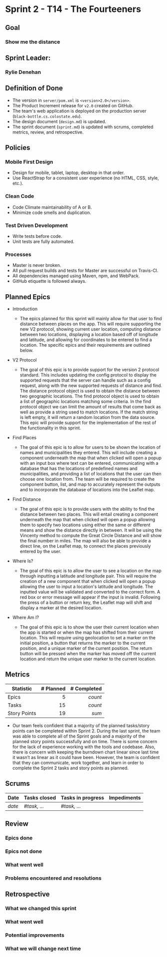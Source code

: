 # Sprint 2 - T14 - The Fourteeners

## Goal
### Show me the distance

## Sprint Leader: 
### Rylie Denehan

## Definition of Done

* The version in `server/pom.xml` is `<version>2.0</version>`.
* The Product Increment release for `v2.0` created on GitHub.
* The team's web application is deployed on the production server (`black-bottle.cs.colostate.edu`).
* The design document (`design.md`) is updated.
* The sprint document (`sprint.md`) is updated with scrums, completed metrics, review, and retrospective.

## Policies

### Mobile First Design
* Design for mobile, tablet, laptop, desktop in that order.
* Use ReactStrap for a consistent user experience (no HTML, CSS, style, etc.).

### Clean Code
* Code Climate maintainability of A or B.
* Minimize code smells and duplication.

### Test Driven Development
* Write tests before code.
* Unit tests are fully automated.

### Processes
* Master is never broken. 
* All pull request builds and tests for Master are successful on Travis-CI.
* All dependencies managed using Maven, npm, and WebPack.
* GitHub etiquette is followed always.


## Planned Epics

* Introduction
  * The epics planned for this sprint will mainly allow for that user to find distance between places on the app. This will require supporting the new V2 protocol, showing current user location, computing distance between two locations, displaying a location based off of longitude and latitude, and allowing for coordinates to be entered to find a location. The specific epics and their requirements are outlined below.

* V2 Protocol
  * The goal of this epic is to provide support for the version 2 protocol standard. This includes updating the config protocol to display the supported requests that the server can handle such as a config request, along with the new supported requests of distance and find. The distance protocol object is used to obtain the distance between two geographic locations. The find protocol object is used to obtain a list of geographic locations matching some criteria. In the find protocol object we can limit the amount of results that come back as well as provide a string used to match locations. If the match string is left empty, it will return a random location from the data source. This epic will provide support for the implementation of the rest of the functionality in this sprint. 

* Find Places
  * The goal of this epic is to allow for users to be shown the location of names and municipalities they entered. This will include creating a component underneath the map that when clicked will open a popup with an input box where text can be entered, communicating with a database that has the locations of predefined names and municipalities, and providing a list of locations that the user can then choose one location from. The team will be required to create the component button, list, and map to accurately represent the outputs and to incorporate the database of locations into the Leaflet map.

* Find Distance
  * The goal of this epic is to provide users with the ability to find the distance between two places. This will entail creating a component underneath the map that when clicked will open a popup allowing them to specify two locations using either the same or different means and show the distance directly in between. It will be using the Vincenty method to compute the Great Circle Distance and will show the final number in miles. The map will also be able to provide a direct line, on the Leaflet map, to connect the places previously entered by the user.

* Where Is?
  * The goal of this epic is to allow the user to see a location on the map through inputting a latitude and longitude pair. This will require the creation of a new component that when clicked will open a popup allowing the user to input a location's latitude and longitude. The inputted value will be validated and converted to the correct form. A red box or error message will appear if the input is invalid. Following the press of a button or return key, the Leaflet map will shift and display a marker at the desired location.

* Where Am I?
  * The goal of this epic is to show the user their current location when the app is started or when the map has shifted from their current location. This will require using geolocation to set a marker on the initial position, a button that returns the marker to the current position, and a unique marker of the current position. The return button will be pressed when the marker has moved off the current location and return the unique user marker to the current location.



## Metrics

| Statistic | # Planned | # Completed |
| --- | ---: | ---: |
| Epics | 5 | *count* |
| Tasks |  15   | *count* | 
| Story Points |  19  | *sum* | 

* Our team feels confident that a majority of the planned tasks/story points can be completed within Sprint 2. During the last sprint, the team was able to complete all of the Sprint goals and a majority of the planned story points successfully and on time. There is some concern for the lack of experience working with the tools and codebase. Also, there is concern with keeping the burndown chart linear since last time it wasn’t as linear as it could have been. However, the team is confident that they can communicate, work together, and learn in order to complete the Sprint 2 tasks and story points as planned.

## Scrums

| Date | Tasks closed  | Tasks in progress | Impediments |
| :--- | :--- | :--- | :--- |
| *date* | *#task, ...* | *#task, ...* |  | 


## Review

### Epics done  

### Epics not done 

### What went well

### Problems encountered and resolutions


## Retrospective

### What we changed this sprint

### What went well

### Potential improvements

### What we will change next time
